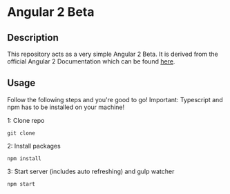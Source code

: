 # Angular 2 Beta

## Description
This repository acts as a very simple Angular 2 Beta.
It is derived from the official Angular 2 Documentation which can be found [here](https://angular.io/docs/ts/latest/quickstart.html).
## Usage
Follow the following steps and you're good to go! Important: Typescript and npm has to be installed on your machine!

1: Clone repo
```
git clone 
```
2: Install packages
```
npm install
```
3: Start server (includes auto refreshing) and gulp watcher
```
npm start
```
